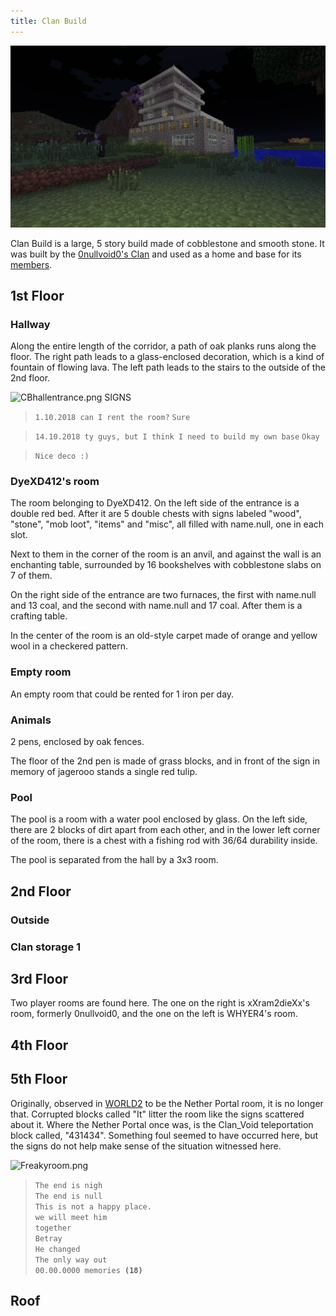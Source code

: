 ```yaml
---
title: Clan Build
---
```


![Clan_build_1.png](../../../../assets/wiki/Clan%20build%201.png)

Clan Build is a large, 5 story build made of cobblestone and smooth
stone. It was built by the [0nullvoid0's Clan](/wiki/lore#xxram2diexxs-clan) and used as a home and base for
its [members](/wiki/lore#members).

## 1st Floor

### Hallway

Along the entire length of the corridor, a path of oak planks runs along
the floor. The right path leads to a glass-enclosed decoration, which is
a kind of fountain of flowing lava. The left path leads to the stairs to
the outside of the 2nd floor.

![CBhallentrance.png](../../../../assets/wiki/CBhallentrance.png) SIGNS

> `1.10.2018 can I rent the room?`
> `Sure`

> `14.10.2018 ty guys, but I think I need to build my own base`
> `Okay`

> `Nice deco :)`

### DyeXD412's room

The room belonging to DyeXD412. On the left side of the entrance is a
double red bed. After it are 5 double chests with signs labeled "wood",
"stone", "mob loot", "items" and "misc", all filled with name.null, one
in each slot.

Next to them in the corner of the room is an anvil, and against the wall
is an enchanting table, surrounded by 16 bookshelves with cobblestone
slabs on 7 of them.

On the right side of the entrance are two furnaces, the first with
name.null and 13 coal, and the second with name.null and 17 coal. After
them is a crafting table.

In the center of the room is an old-style carpet made of orange and
yellow wool in a checkered pattern.

### Empty room

An empty room that could be rented for 1 iron per day.

### Animals

2 pens, enclosed by oak fences.

The floor of the 2nd pen is made of grass blocks, and in front of the
sign in memory of jagerooo stands a single red tulip.

### Pool

The pool is a room with a water pool enclosed by glass. On the left
side, there are 2 blocks of dirt apart from each other, and in the lower
left corner of the room, there is a chest with a fishing rod with 36/64
durability inside.

The pool is separated from the hall by a 3x3 room.

## 2nd Floor

### Outside

### Clan storage 1

## 3rd Floor

Two player rooms are found here. The one on the right is xXram2dieXx's
room, formerly 0nullvoid0, and the one on the left is WHYER4's room.

## 4th Floor

## 5th Floor

Originally, observed in [WORLD2](/wiki/lore/world2) to be the Nether
Portal room, it is no longer that. Corrupted blocks called "It" litter
the room like the signs scattered about it. Where the Nether Portal once
was, is the Clan_Void teleportation block called, "431434". Something
foul seemed to have occurred here, but the signs do not help make sense
of the situation witnessed here.

![Freakyroom.png](../../../../assets/wiki/Freakyroom.png)

> `The end is nigh` \
> `The end is null` \
> `This is not a happy place.` \
> `we will meet him` \
> `together` \
> `Betray` \
> `He changed` \
> `The only way out` \
> `00.00.0000 memories `**`(18)`**

## Roof
